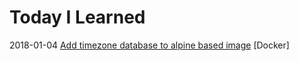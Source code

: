 # Today I Learned

2018-01-04 [Add timezone database to alpine based image](Docker/add_tzdata_to_alpine_based_image.md) [Docker]
